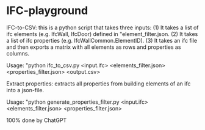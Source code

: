 # IFC-playground

IFC-to-CSV: this is a python script that takes three inputs: (1) It takes a list of ifc elements (e.g. IfcWall, IfcDoor) defined in "element_filter.json. (2) It takes a list of ifc properties (e.g. IfcWallCommon.ElementID). (3) It takes an ifc file and then exports a matrix with all elements as rows and properties as columns.

Usage: "python ifc_to_csv.py <input.ifc> <elements_filter.json> <properties_filter.json> <output.csv>

Extract properties: extracts all properties from building elements of an ifc into a json-file.

Usage: "python generate_properties_filter.py <input.ifc> <elements_filter.json> <properties_filter.json>

100% done by ChatGPT
